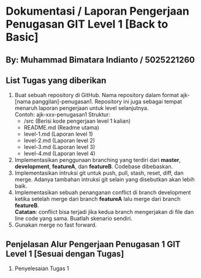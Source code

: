 # Dokumentasi / Laporan Pengerjaan Penugasan GIT Level 1 [Back to Basic]

## By: Muhammad Bimatara Indianto / 5025221260

## List Tugas yang diberikan
1. Buat sebuah repository di GitHub. Nama repository dalam format ajk-[nama panggilan]-penugasan1. Repository ini juga sebagai tempat menaruh laporan pengerjaan untuk level selanjutnya. <br>
Contoh: ajk-xxx-penugasan1
Struktur: 
    - /src			(Berisi kode pengerjaan level 1 kalian)
    - README.md		(Readme utama)
    - level-1.md		(Laporan level 1)
    - level-2.md		(Laporan level 2)
    - level-3.md		(Laporan level 3)
    - level-4.md		(Laporan level 4)
2. Implementasikan penggunaan branching yang terdiri dari **master**, **development**, **featureA**, dan **featureB**. Codebase dibebaskan.
3. Implementasikan intruksi git untuk push, pull, stash, reset, diff, dan merge. Adanya tambahan intruksi git selain yang disebutkan akan lebih baik.
4. Implementasikan sebuah penanganan conflict di branch development ketika setelah merge dari branch **featureA** lalu merge dari branch **featureB**. <br>
**Catatan**: conflict bisa terjadi jika kedua branch mengerjakan di file dan line code yang sama. Buatlah skenario sendiri.
5. Gunakan merge no fast forward.
   
## Penjelasan Alur Pengerjaan Penugasan 1 GIT Level 1 [Sesuai dengan Tugas]
1. Penyelesaian Tugas 1

